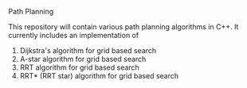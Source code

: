 Path Planning

This repository will contain various path planning algorithms in C++.
It currently includes an implementation of
1. Dijkstra's algorithm for grid based search
2. A-star algorithm for grid based search
3. RRT algorithm for grid based search
4. RRT* (RRT star) algorithm for grid based search 

